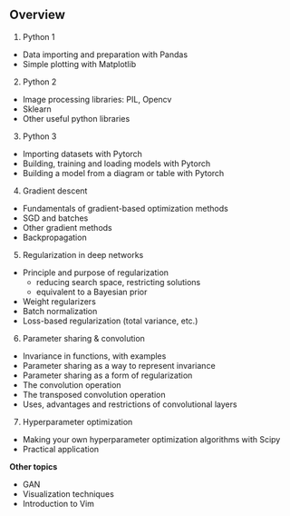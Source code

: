 ## Overview
1. Python 1
 - Data importing and preparation with Pandas
 - Simple plotting with Matplotlib

2. Python 2
 - Image processing libraries: PIL, Opencv
 - Sklearn
 - Other useful python libraries
3. Python 3
 - Importing datasets with Pytorch
 - Building, training and loading models with Pytorch
 - Building a model from a diagram or table with Pytorch
4. Gradient descent
 - Fundamentals of gradient-based optimization methods
 - SGD and batches
 - Other gradient methods
 - Backpropagation
5. Regularization in deep networks
 - Principle and purpose of regularization
	- reducing search space, restricting solutions
	- equivalent to a Bayesian prior
 - Weight regularizers
 - Batch normalization
 - Loss-based regularization (total variance, etc.)
6. Parameter sharing & convolution
 - Invariance in functions, with examples
 - Parameter sharing as a way to represent invariance
 - Parameter sharing as a form of regularization
 - The convolution operation
 - The transposed convolution operation
 - Uses, advantages and restrictions of convolutional layers
7. Hyperparameter optimization
 - Making your own hyperparameter optimization algorithms with Scipy 
 - Practical application

**Other topics**
 - GAN
 - Visualization techniques
 - Introduction to Vim
